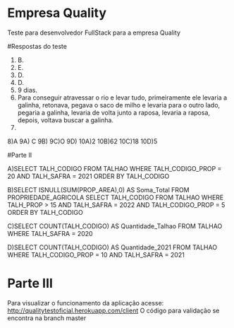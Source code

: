 # Empresa Quality
Teste para desenvolvedor FullStack para a empresa Quality

#Respostas do teste

1) B.
2) E.
3) D.
4) D.
5) 9 dias.
6) Para conseguir atravessar o rio e levar tudo, primeiramente ele levaria a galinha, retonava, pegava o saco de milho e levaria para o outro lado, pegaria a galinha, levaria de volta junto a raposa, levaria a raposa, depois, voltava buscar a galinha.
7)
8)A
9A) C
9B)
9C)O
9D)
10A)2
10B)62
10C)18
10D)5

#Parte II

A)SELECT TALH_CODIGO
    FROM TALHAO
    WHERE TALH_CODIGO_PROP = 20
      AND TALH_SAFRA = 2021
    ORDER BY TALH_CODIGO
    
B)SELECT ISNULL(SUM(PROP_AREA),0) AS Soma_Total
    FROM PROPRIEDADE_AGRICOLA
SELECT TALH_CODIGO
    FROM TALHAO
    WHERE TALH_PROP > 15
      AND TALH_SAFRA = 2022
      AND TALH_CODIGO_PROP = 5
    ORDER BY TALH_CODIGO

C)SELECT COUNT(TALH_CODIGO) AS Quantidade_Talhao
    FROM TALHAO
    WHERE TALH_SAFRA = 2020
    
D)SELECT COUNT(TALH_CODIGO) AS Quantidade_2021
    FROM TALHAO
    WHERE TALH_CODIGO_PROP = 10
      AND TALH_SAFRA = 2021
      
  
# Parte III

Para visualizar o funcionamento da aplicação acesse: http://qualitytestoficial.herokuapp.com/client
O código para validação se encontra na branch master

